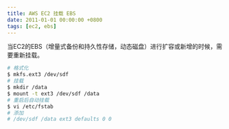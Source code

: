 ```yaml
---
title: AWS EC2 挂载 EBS
date: 2011-01-01 00:00:00 +0800
tags: [ec2, ebs]
---
```


当EC2的EBS（增量式备份和持久性存储，动态磁盘）进行扩容或新增的时候，需要重新挂载。

```bash
# 格式化
$ mkfs.ext3 /dev/sdf
# 挂载
$ mkdir /data
$ mount -t ext3 /dev/sdf /data
# 重启后自动挂载
$ vi /etc/fstab
# 添加
# /dev/sdf /data ext3 defaults 0 0
```